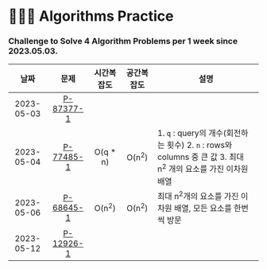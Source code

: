 # 👩🏻‍💻 Algorithms Practice

### Challenge to Solve **4 Algorithm Problems** per 1 week since 2023.05.03.

| 날짜 |                                                   문제                                                   | 시간복잡도 | 공간복잡도 | 설명 |
|:----:|:--------------------------------------------------------------------------------------------------------:|:----------:|:----------:| ---- |
| 2023-05-03  | [P-87377-1](https://github.com/youzysu/Algorithms-Practice/commit/dd311102cd63de173bf34a65434c14d1c9dc8f2a) |            |            |      |
| 2023-05-04  | [P-77485-1](https://github.com/youzysu/Algorithms-Practice/commit/e2a0eb6df89d23558e2650d6cfe6d5d8e5b6d4fb) |  O(q * n)  |   O(n<sup>2</sup>)   |  1. `q` : query의 개수(회전하는 횟수) 2. `n` : rows와 columns 중 큰 값 3. 최대 n<sup>2</sup> 개의 요소를 가진 이차원 배열    |
| 2023-05-06  | [P-68645-1](https://github.com/youzysu/Algorithms-Practice/commit/bb04fbbead06499f60a40963e13ae25b5e816842) |    O(n<sup>2</sup>)        |  O(n<sup>2</sup>)          | 최대 n<sup>2</sup>개의 요소를 가진 이차원 배열, 모든 요소를 한번씩 방문     |
| 2023-05-12         |         [P-12926-1](https://school.programmers.co.kr/learn/courses/30/lessons/12926)                                                                                                 |            |            |                                                                                                                |
